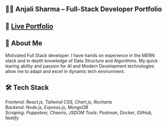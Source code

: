 ## 🧑‍💻 Anjali Sharma – Full-Stack Developer Portfolio

## 🔗 [Live Portfolio]([https://anjali-sharma-portfolio.vercel.app](https://anjali-me.vercel.app/))


## 📍 About Me
Motivated Full Stack developer. I have hands on experience in the MERN stack and in depth knowledge of Data Structure and Algorithms. My quick learing ability and passion for AI and Modern Development technologies allow me to adapt and excel in dynamic tech environment.

## 🛠️ Tech Stack
*Frontend: React.js, Tailwind CSS, Chart.js, Recharts*  
*Backend: Node.js, Express.js, MongoDB*  
*Scraping: Puppeteer, Cheerio, JSDOM* 
*Tools: Postman, Docker, GitHub, Netlify*







</details>

